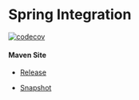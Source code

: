 # Spring Integration

[![codecov](https://codecov.io/gh/bremersee/spring-integration/branch/develop/graph/badge.svg)](https://codecov.io/gh/bremersee/spring-integration)

#### Maven Site

- [Release](https://bremersee.github.io/spring-integration/index.html)

- [Snapshot](https://nexus.bremersee.org/repository/maven-sites/spring-integration/0.1.0-SNAPSHOT/index.html)

